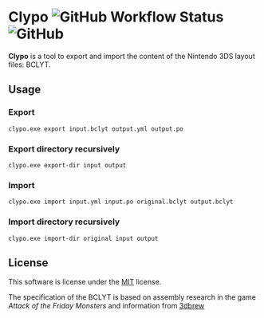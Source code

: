 # Clypo ![GitHub Workflow Status](https://img.shields.io/github/workflow/status/pleonex/clypo/Build) ![GitHub](https://img.shields.io/github/license/pleonex/Clypo)

**Clypo** is a tool to export and import the content of the Nintendo 3DS layout
files: BCLYT.

## Usage

### Export

```plain
clypo.exe export input.bclyt output.yml output.po
```

### Export directory recursively

```plain
clypo.exe export-dir input output
```

### Import

```plain
clypo.exe import input.yml input.po original.bclyt output.bclyt
```

### Import directory recursively

```plain
clypo.exe import-dir original input output
```

## License

This software is license under the [MIT](https://choosealicense.com/licenses/mit/) license.

The specification of the BCLYT is based on assembly research in the game
_Attack of the Friday Monsters_ and information from [3dbrew](https://www.3dbrew.org/wiki/CLYT_format)
